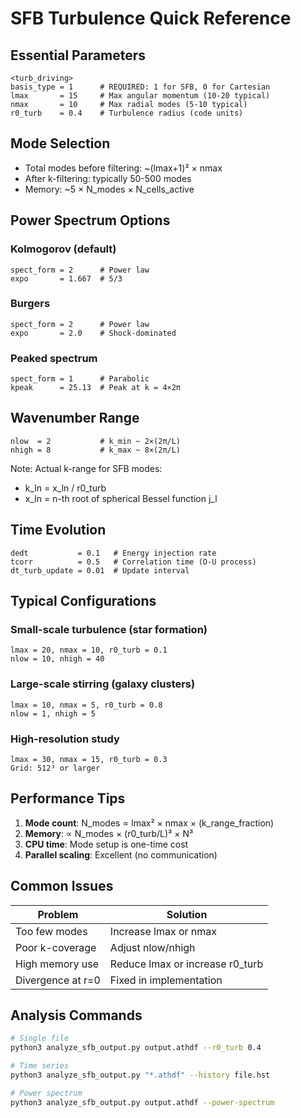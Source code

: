# SFB Turbulence Quick Reference

## Essential Parameters

```
<turb_driving>
basis_type = 1      # REQUIRED: 1 for SFB, 0 for Cartesian
lmax       = 15     # Max angular momentum (10-20 typical)
nmax       = 10     # Max radial modes (5-10 typical)
r0_turb    = 0.4    # Turbulence radius (code units)
```

## Mode Selection
- Total modes before filtering: ~(lmax+1)² × nmax
- After k-filtering: typically 50-500 modes
- Memory: ~5 × N_modes × N_cells_active

## Power Spectrum Options

### Kolmogorov (default)
```
spect_form = 2      # Power law
expo       = 1.667  # 5/3
```

### Burgers
```
spect_form = 2      # Power law
expo       = 2.0    # Shock-dominated
```

### Peaked spectrum
```
spect_form = 1      # Parabolic
kpeak      = 25.13  # Peak at k = 4×2π
```

## Wavenumber Range
```
nlow  = 2           # k_min ~ 2×(2π/L)
nhigh = 8           # k_max ~ 8×(2π/L)
```
Note: Actual k-range for SFB modes:
- k_ln = x_ln / r0_turb
- x_ln = n-th root of spherical Bessel function j_l

## Time Evolution
```
dedt           = 0.1   # Energy injection rate
tcorr          = 0.5   # Correlation time (O-U process)
dt_turb_update = 0.01  # Update interval
```

## Typical Configurations

### Small-scale turbulence (star formation)
```
lmax = 20, nmax = 10, r0_turb = 0.1
nlow = 10, nhigh = 40
```

### Large-scale stirring (galaxy clusters)
```
lmax = 10, nmax = 5, r0_turb = 0.8
nlow = 1, nhigh = 5
```

### High-resolution study
```
lmax = 30, nmax = 15, r0_turb = 0.3
Grid: 512³ or larger
```

## Performance Tips

1. **Mode count**: N_modes ∝ lmax² × nmax × (k_range_fraction)
2. **Memory**: ∝ N_modes × (r0_turb/L)³ × N³
3. **CPU time**: Mode setup is one-time cost
4. **Parallel scaling**: Excellent (no communication)

## Common Issues

| Problem | Solution |
|---------|----------|
| Too few modes | Increase lmax or nmax |
| Poor k-coverage | Adjust nlow/nhigh |
| High memory use | Reduce lmax or increase r0_turb |
| Divergence at r=0 | Fixed in implementation |

## Analysis Commands

```bash
# Single file
python3 analyze_sfb_output.py output.athdf --r0_turb 0.4

# Time series
python3 analyze_sfb_output.py "*.athdf" --history file.hst

# Power spectrum
python3 analyze_sfb_output.py output.athdf --power-spectrum
```